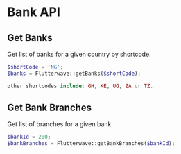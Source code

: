 # Bank API

## Get Banks

Get list of banks for a given country by shortcode.

```php
$shortCode = 'NG';
$banks = Flutterwave::getBanks($shortCode);

other shortcodes include: GH, KE, UG, ZA or TZ.
```

## Get Bank Branches

Get list of branches for a given bank.

```php
$bankId = 200;
$bankBranches = Flutterwave::getBankBranches($bankId);
```
